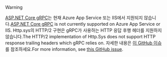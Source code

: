 > [!WARNING]
> <span data-ttu-id="c1d1f-101">[ASP.NET Core gRPC](xref:grpc/index)는 현재 Azure App Service 또는 IIS에서 지원되지 않습니다.</span><span class="sxs-lookup"><span data-stu-id="c1d1f-101">[ASP.NET Core gRPC](xref:grpc/index) is not currently supported on Azure App Service or IIS.</span></span> <span data-ttu-id="c1d1f-102">Http.sys의 HTTP/2 구현은 gRPC가 사용하는 HTTP 응답 후행 헤더를 지원하지 않습니다.</span><span class="sxs-lookup"><span data-stu-id="c1d1f-102">The HTTP/2 implementation of Http.Sys does not support HTTP response trailing headers which gRPC relies on.</span></span> <span data-ttu-id="c1d1f-103">자세한 내용은 [이 GitHub 이슈](https://github.com/dotnet/AspNetCore/issues/9020)를 참조하세요.</span><span class="sxs-lookup"><span data-stu-id="c1d1f-103">For more information, see [this GitHub issue](https://github.com/dotnet/AspNetCore/issues/9020).</span></span>
